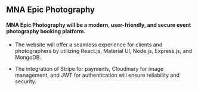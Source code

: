 ## MNA Epic Photography

#### MNA Epic Photography will be a modern, user-friendly, and secure event photography booking platform.

- The website will offer a seamless experience for clients and photographers by utilizing React.js, Material UI, Node.js, Express.js, and MongoDB.

- The integration of Stripe for payments, Cloudinary for image management, and JWT for authentication will ensure reliability and security.
